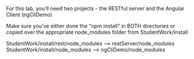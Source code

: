 For this lab, you'll need two projects - the RESTful server and the Angular Client (ngCliDemo)

Make sure you've either done the "npm install" in BOTH directories or copied over the appropriate node_modules folder from StudentWork/install

StudentWork/install/rest/node_modules --> restServer/node_modules
StudentWork/install/node_modules --> ngCliDemo/node_modules
